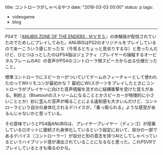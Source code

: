 title: コントローラがしゃべるやつ
date: "2018-03-03 00:00"
status: p
tags:
- videogame
- blog
---

PS4で『[ANUBIS ZONE OF THE ENDERS : Ｍ∀ＲＳ](https://www.konami.com/games/zoe_mars/gate/)』の体験版が配信されていたのでためしにプレイしてみた。ANUBISはPS2のオリジナルをプレイしているのであーこういう感じだったな（今見るとちょっと見劣りするな）と思ったんだけど、ひとつはっとしたのはPS4版はジェフティ（プレイヤーの操縦するオービタルフレームのAI）の音声がPS4のコントローラ側スピーカから出る仕様だったこと。<br>

標準コントローラにスピーカーがついていてゲームのフィーチャーとして使われたのってWiiリモコンが最初かな？ 最初にWiiスポーツをプレイしたときにコントローラがプレイヤーに向けた音声情報を流すのに結構衝撃を受けた覚えがある。制約上（Bluetoohのストリームになることとかスピーカーが物理的に小さいこととか）妙に歪んだ音声が鳴ることによる違和感も大きいんだけど、コントローラという自分の身体化されるデバイスが、「乗っ取られる」ような感覚があるんじゃないかと思っている。<br>

その意味でいうとPS4版ANUBISは、プレイヤープレイヤー（ディンゴ）が搭乗しているロボットに接続され身体化しているという設定において、自分の一部であるデバイス（コントローラー）が自分と別の意志を持つAIとしてしゃべっているというハイブリッド感が演出されていることになるなと思った。これPSVRでプレイしているときも鳴るのかな。<br>
